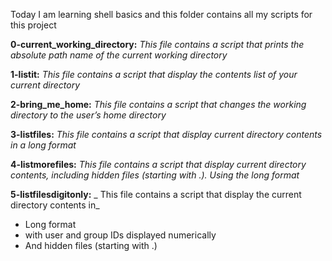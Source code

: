 Today I am learning shell basics and this folder contains all my scripts for this project

**0-current_working_directory:** _This file contains a script that prints the absolute path name of the current working directory_

**1-listit:** _This file contains a script that display the contents list of your current directory_

**2-bring_me_home:** _This file contains a script that changes the working directory to the user’s home directory_

**3-listfiles:** _This file contains a script that display current directory contents in a long format_

**4-listmorefiles:** _This file contains a script that display current directory contents, including hidden files (starting with .). Using the long format_

**5-listfilesdigitonly:** _ This file contains a script that display the current directory contents in_
 * Long format
 * with user and group IDs displayed numerically
 * And hidden files (starting with .)
